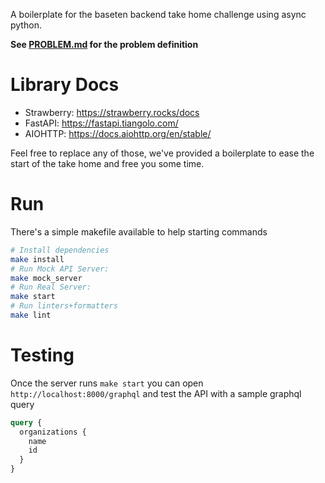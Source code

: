 A boilerplate for the baseten backend take home challenge using async python.

**See [PROBLEM.md](PROBLEM.md) for the problem definition**

# Library Docs

- Strawberry: https://strawberry.rocks/docs
- FastAPI: https://fastapi.tiangolo.com/
- AIOHTTP: https://docs.aiohttp.org/en/stable/

Feel free to replace any of those, we've provided a boilerplate to ease the start of the take home and free you some time.

# Run

There's a simple makefile available to help starting commands

```sh
# Install dependencies
make install
# Run Mock API Server:
make mock_server
# Run Real Server:
make start
# Run linters+formatters
make lint
```

# Testing

Once the server runs `make start` you can open `http://localhost:8000/graphql` and test the API with a sample graphql query

```graphql
query {
  organizations {
    name
    id
  }
}
```
